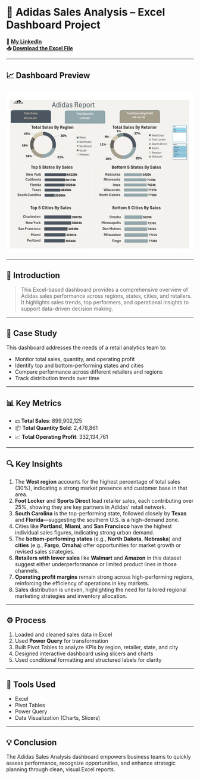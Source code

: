 # 👟 Adidas Sales Analysis – Excel Dashboard Project

**🔗 [My LinkedIn](https://www.linkedin.com/in/ahmad-yasser-faiq-data-analyst/)**  
**📥 [Download the Excel File](https://github.com/ahmadyase1234/Addidas-Sales-Dashboard/blob/main/Adidas_Analysis_project.xlsx)**  

---

## 📈 Dashboard Preview

<img src="https://github.com/ahmadyase1234/Addidas-Sales-Dashboard/blob/main/IMG-20250530-WA0036.jpg" width="1000">

---

## 📝 Introduction

> This Excel-based dashboard provides a comprehensive overview of Adidas sales performance across regions, states, cities, and retailers. It highlights sales trends, top performers, and operational insights to support data-driven decision making.

---

## 🎯 Case Study

This dashboard addresses the needs of a retail analytics team to:

- Monitor total sales, quantity, and operating profit  
- Identify top and bottom-performing states and cities  
- Compare performance across different retailers and regions  
- Track distribution trends over time

---

## 📊 Key Metrics

- 💵 **Total Sales**: 899,902,125  
- 📦 **Total Quantity Sold**: 2,478,861  
- 📈 **Total Operating Profit**: 332,134,761

---

## 🔍 Key Insights

1. The **West region** accounts for the highest percentage of total sales (30%), indicating a strong market presence and customer base in that area.  
2. **Foot Locker** and **Sports Direct** lead retailer sales, each contributing over 25%, showing they are key partners in Adidas' retail network.  
3. **South Carolina** is the top-performing state, followed closely by **Texas** and **Florida**—suggesting the southern U.S. is a high-demand zone.  
4. Cities like **Portland**, **Miami**, and **San Francisco** have the highest individual sales figures, indicating strong urban demand.  
5. The **bottom-performing states** (e.g., **North Dakota**, **Nebraska**) and **cities** (e.g., **Fargo**, **Omaha**) offer opportunities for market growth or revised sales strategies.  
6. **Retailers with lower sales** like **Walmart** and **Amazon** in this dataset suggest either underperformance or limited product lines in those channels.  
7. **Operating profit margins** remain strong across high-performing regions, reinforcing the efficiency of operations in key markets.  
8. Sales distribution is uneven, highlighting the need for tailored regional marketing strategies and inventory allocation.

---

## ⚙️ Process

1. Loaded and cleaned sales data in Excel  
2. Used **Power Query** for transformation  
3. Built Pivot Tables to analyze KPIs by region, retailer, state, and city  
4. Designed interactive dashboard using slicers and charts  
5. Used conditional formatting and structured labels for clarity

---

## 🧰 Tools Used

- Excel  
- Pivot Tables  
- Power Query  
- Data Visualization (Charts, Slicers)

---

## 💡 Conclusion

The Adidas Sales Analysis dashboard empowers business teams to quickly assess performance, recognize opportunities, and enhance strategic planning through clean, visual Excel reports.
